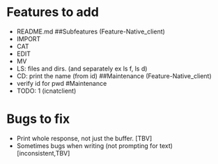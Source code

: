 # Features to add
* README.md
##Subfeatures (Feature-Native\_client)
* IMPORT
* CAT
* EDIT
* MV 
* LS: files and dirs. (and separately ex ls f, ls d)
* CD: print the name (from id)
##Maintenance (Feature-Native\_client)
* verify id for pwd
#Maintenance
* TODO: 1 (icnatclient)
# Bugs to fix
* Print whole response, not just the buffer. [TBV]
* Sometimes bugs when writing (not prompting for text) [inconsistent,TBV]
